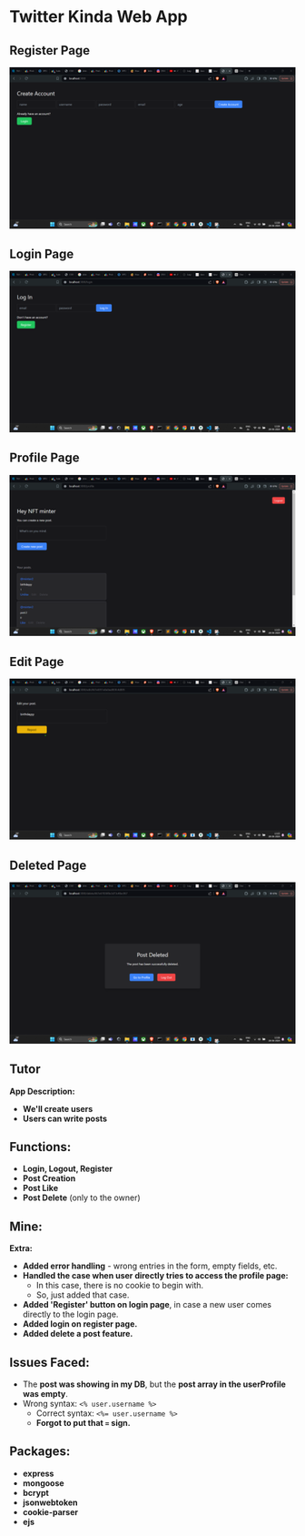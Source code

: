 # Twitter Kinda Web App

## Register Page
![Register Page](https://github.com/pa-one55/Twitter-Kinda-Web-App/blob/master/screenshots/register.png?raw=true)

## Login Page
![Login Page](https://github.com/pa-one55/Twitter-Kinda-Web-App/blob/master/screenshots/login.png?raw=true)

## Profile Page
![Profile Page](https://github.com/pa-one55/Twitter-Kinda-Web-App/blob/master/screenshots/profile.png?raw=true)

## Edit Page
![Edit Page](https://github.com/pa-one55/Twitter-Kinda-Web-App/blob/master/screenshots/edit.png?raw=true)

## Deleted Page
![Deleted Page](https://github.com/pa-one55/Twitter-Kinda-Web-App/blob/master/screenshots/deleted.png?raw=true)

## Tutor
**App Description:**
- **We'll create users**
- **Users can write posts**

## Functions:
- **Login, Logout, Register**
- **Post Creation**
- **Post Like**
- **Post Delete** (only to the owner)

## Mine:
**Extra:**
- **Added error handling** - wrong entries in the form, empty fields, etc.
- **Handled the case when user directly tries to access the profile page:**
  - In this case, there is no cookie to begin with.
  - So, just added that case.
- **Added 'Register' button on login page**, in case a new user comes directly to the login page.
- **Added login on register page.**
- **Added delete a post feature.**

## Issues Faced:
- The **post was showing in my DB**, but the **post array in the userProfile was empty**.
- Wrong syntax: `<% user.username %>`
  - Correct syntax: `<%= user.username %>`
  - **Forgot to put that `=` sign.**

## Packages:
- **express**
- **mongoose**
- **bcrypt**
- **jsonwebtoken**
- **cookie-parser**
- **ejs**
